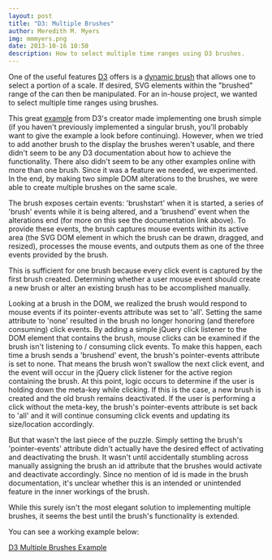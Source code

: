 ```yaml
---
layout: post
title: "D3: Multiple Brushes"
author: Meredith M. Myers
img: mmmyers.png
date: 2013-10-16 10:50
description: How to select multiple time ranges using D3 brushes.
---
```


One of the useful features [D3](http://d3js.org/) offers is a [dynamic brush](https://github.com/mbostock/d3/wiki/SVG-Controls) that allows one to select a portion of a scale. If desired, SVG elements within the "brushed" range of the can then be manipulated. For an in-house project, we wanted to select multiple time ranges using brushes. 

This great [example](http://bl.ocks.org/mbostock/1667367) from D3's creator made implementing one brush simple (if you haven't previously implemented a singular brush, you'll probably want to give the example a look before continuing). However, when we tried to add another brush to the display the brushes weren't usable, and there didn't seem to be any D3 documentation about how to achieve the  functionality. There also didn't seem to be any other examples online with more than one brush. Since it was a feature we needed, we experimented. In the end, by making two simple DOM alterations to the brushes, we were able to create multiple brushes on the same scale. 

The brush exposes certain events: 'brushstart' when it is started, a series of 'brush' events while it is being altered, and a 'brushend' event when the alterations end (for more on this see the documentation link above). To provide these events, the brush captures mouse events within its active area (the SVG DOM element in which the brush can be drawn, dragged, and resized), processes the mouse events, and outputs them as one of the three events provided by the brush. 

This is sufficient for one brush because every click event is captured by the first brush created. Determining whether a user mouse event should create a new brush or alter an existing brush has to be accomplished manually.

Looking at a brush in the DOM, we realized the brush would respond to mouse events if its pointer-events attribute was set to 'all'. Setting the same attribute to 'none' resulted in the brush no longer honoring (and therefore consuming) click events. By adding a simple jQuery click listener to the DOM element that contains the brush, mouse clicks can be examined if the brush isn't listening to / consuming click events. To make this happen, each time a brush sends a 'brushend' event, the brush's pointer-events attribute is set to none. That means the brush won't swallow the next click event, and the event will occur in the jQuery click listener for the active region containing the brush. At this point, logic occurs to determine if the user is holding down the meta-key while clicking. If this is the case, a new brush is created and the old brush remains deactivated. If the user is performing a click without the meta-key, the brush's pointer-events attribute is set back to 'all' and it will continue consuming click events and updating its size/location accordingly.

But that wasn't the last piece of the puzzle. Simply setting the brush's 'pointer-events' attribute didn't actually have the desired effect of activating and deactivating the brush. It wasn't until accidentally stumbling across manually assigning the brush an id attribute that the brushes would activate and deactivate accordingly. Since no mention of id is made in the brush documentation, it's unclear whether this is an intended or unintended feature in the inner workings of the brush.

While this surely isn't the most elegant solution to implementing multiple brushes, it seems the best until the brush's functionality is extended.

You can see a working example below:

<a href="../../assets/d3-multiple-brushes/index.html">D3 Multiple Brushes Example</a>